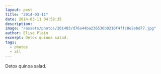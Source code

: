 ```yaml
---
layout: post
title: "2014-03-11"
date: 2014-03-11 04:58:35
description: 
image: "/assets/photos/201403/d76a44ba236536b0210f4ffc8e2ebd77.jpg"
author: Elise Plain
excerpt: Detox quinoa salad.
tags: 
  - photos
  - all
---
```


Detox quinoa salad.
<p></p>

